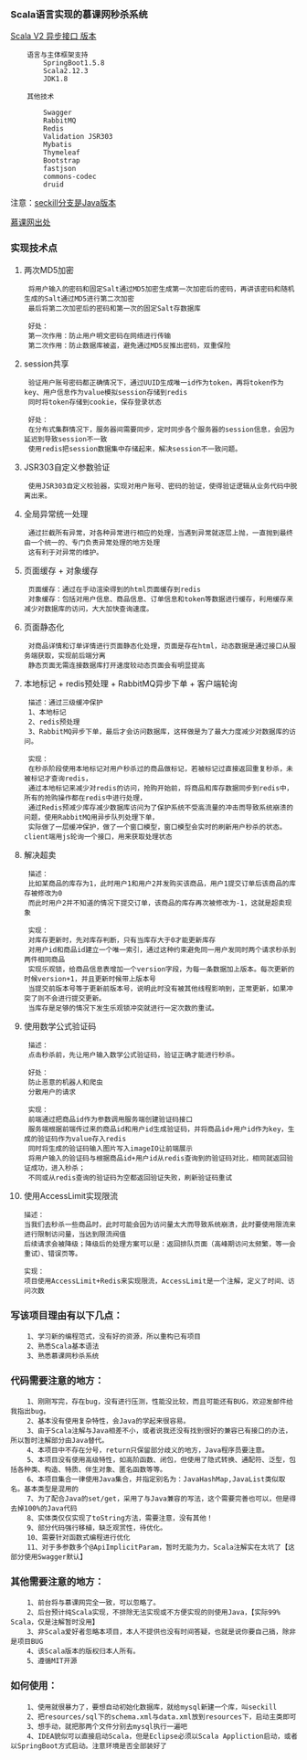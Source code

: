 ### Scala语言实现的慕课网秒杀系统


[Scala V2 异步接口 版本](https://github.com/jxnu-liguobin/seckillPro)

        语言与主体框架支持
            SpringBoot1.5.8
            Scala2.12.3
            JDK1.8
            
        其他技术
        
            Swagger
            RabbitMQ
            Redis
            Validation JSR303
            Mybatis
            Thymeleaf
            Bootstrap
            fastjson
            commons-codec
            druid
            
注意：[seckill分支是Java版本](https://github.com/jxnu-liguobin/SpringBoot-SecKill-Scala/tree/seckill)  

[慕课网出处](https://coding.imooc.com/class/168.html)

### 实现技术点

1. 两次MD5加密
        
        将用户输入的密码和固定Salt通过MD5加密生成第一次加密后的密码，再讲该密码和随机生成的Salt通过MD5进行第二次加密
        最后将第二次加密后的密码和第一次的固定Salt存数据库
        
        好处：
        第一次作用：防止用户明文密码在网络进行传输
        第二次作用：防止数据库被盗，避免通过MD5反推出密码，双重保险
        
2. session共享
        
        验证用户账号密码都正确情况下，通过UUID生成唯一id作为token，再将token作为key、用户信息作为value模拟session存储到redis
        同时将token存储到cookie，保存登录状态

        好处： 
        在分布式集群情况下，服务器间需要同步，定时同步各个服务器的session信息，会因为延迟到导致session不一致
        使用redis把session数据集中存储起来，解决session不一致问题。

3. JSR303自定义参数验证
        
        使用JSR303自定义校验器，实现对用户账号、密码的验证，使得验证逻辑从业务代码中脱离出来。

4. 全局异常统一处理
        
        通过拦截所有异常，对各种异常进行相应的处理，当遇到异常就逐层上抛，一直抛到最终由一个统一的、专门负责异常处理的地方处理
        这有利于对异常的维护。

5. 页面缓存 + 对象缓存
        
        页面缓存：通过在手动渲染得到的html页面缓存到redis
        对象缓存：包括对用户信息、商品信息、订单信息和token等数据进行缓存，利用缓存来减少对数据库的访问，大大加快查询速度。
6. 页面静态化
        
        对商品详情和订单详情进行页面静态化处理，页面是存在html，动态数据是通过接口从服务端获取，实现前后端分离
        静态页面无需连接数据库打开速度较动态页面会有明显提高

7. 本地标记 + redis预处理 + RabbitMQ异步下单 + 客户端轮询
        
        描述：通过三级缓冲保护
        1、本地标记
        2、redis预处理 
        3、RabbitMQ异步下单，最后才会访问数据库，这样做是为了最大力度减少对数据库的访问。

        实现：
        在秒杀阶段使用本地标记对用户秒杀过的商品做标记，若被标记过直接返回重复秒杀，未被标记才查询redis，
        通过本地标记来减少对redis的访问，抢购开始前，将商品和库存数据同步到redis中，所有的抢购操作都在redis中进行处理，
        通过Redis预减少库存减少数据库访问为了保护系统不受高流量的冲击而导致系统崩溃的问题，使用RabbitMQ用异步队列处理下单，
        实际做了一层缓冲保护，做了一个窗口模型，窗口模型会实时的刷新用户秒杀的状态。client端用js轮询一个接口，用来获取处理状态
        
8. 解决超卖
        
        描述：
        比如某商品的库存为1，此时用户1和用户2并发购买该商品，用户1提交订单后该商品的库存被修改为0
        而此时用户2并不知道的情况下提交订单，该商品的库存再次被修改为-1，这就是超卖现象

        实现：
        对库存更新时，先对库存判断，只有当库存大于0才能更新库存
        对用户id和商品id建立一个唯一索引，通过这种约束避免同一用户发同时两个请求秒杀到两件相同商品
        实现乐观锁，给商品信息表增加一个version字段，为每一条数据加上版本。每次更新的时候version+1，并且更新时候带上版本号
        当提交前版本号等于更新前版本号，说明此时没有被其他线程影响到，正常更新，如果冲突了则不会进行提交更新。
        当库存是足够的情况下发生乐观锁冲突就进行一定次数的重试。
        
9. 使用数学公式验证码
        
        描述：
        点击秒杀前，先让用户输入数学公式验证码，验证正确才能进行秒杀。
        
        好处：
        防止恶意的机器人和爬虫
        分散用户的请求
        
        实现：
        前端通过把商品id作为参数调用服务端创建验证码接口
        服务端根据前端传过来的商品id和用户id生成验证码，并将商品id+用户id作为key，生成的验证码作为value存入redis
        同时将生成的验证码输入图片写入imageIO让前端展示
        将用户输入的验证码与根据商品id+用户id从redis查询到的验证码对比，相同就返回验证成功，进入秒杀；
        不同或从redis查询的验证码为空都返回验证失败，刷新验证码重试
        
10. 使用AccessLimit实现限流
        
        描述：
        当我们去秒杀一些商品时，此时可能会因为访问量太大而导致系统崩溃，此时要使用限流来进行限制访问量，当达到限流阀值
        后续请求会被降级；降级后的处理方案可以是：返回排队页面（高峰期访问太频繁，等一会重试）、错误页等。
        
        实现：
        项目使用AccessLimit+Redis来实现限流，AccessLimit是一个注解，定义了时间、访问次数
        

### 写该项目理由有以下几点：

        1、学习新的编程范式，没有好的资源，所以重构已有项目
        2、熟悉Scala基本语法
        3、熟悉慕课网秒杀系统

### 代码需要注意的地方：

        1、刚刚写完，存在bug，没有进行压测，性能没比较，而且可能还有BUG，欢迎发邮件给我指出bug。
        2、基本没有使用复杂特性，会Java的学起来很容易。
        3、由于Scala注解与Java相差不小，或者说我还没有找到很好的兼容已有接口的办法，所以暂时注解部分由Java替代。
        4、本项目中不存在分号，return只保留部分歧义的地方，Java程序员要注意。
        5、本项目没有使用高级特性，如高阶函数、闭包，但使用了隐式转换、通配符、泛型，包括各种类、构造、特质、伴生对象、匿名函数等等。
        6、本项目集合一律使用Java集合，并指定别名为：JavaHashMap,JavaList类似取名。基本类型是混用的
        7、为了配合Java的set/get，采用了与Java兼容的写法，这个需要完善也可以，但是得去掉100%的Java代码
        8、实体类仅仅实现了toString方法，需要注意，没有其他！
        9、部分代码强行移植，缺乏观赏性，待优化。
        10、需要针对函数式编程进行优化
        11、对于多参数多个@ApiImplicitParam，暂时无能为力，Scala注解实在太坑了【这部分使用Swagger默认】
 


### 其他需要注意的地方：

        1、前台将与慕课网完全一致，可以忽略了。
        2、后台预计纯Scala实现，不排除无法实现或不方便实现的则使用Java，【实际99% Scala，仅是注解暂时没用】
        3、非Scala爱好者忽略本项目，本人不提供也没有时间答疑，也就是说你要自己搞，除非是项目BUG
        4、该Scala版本的版权归本人所有。
        5、遵循MIT开源
        
        
 
### 如何使用：

        1、使用就很暴力了，要想自动初始化数据库，就给mysql新建一个库，叫seckill
        2、把resources/sql下的schema.xml与data.xml放到resources下，启动主类即可
        3、想手动，就把那两个文件分别去mysql执行一遍吧
        4、IDEA貌似可以直接启动Scala，但是Eclipse必须以Scala Appliction启动，或者以SpringBoot方式启动。注意环境是否全部装好了

